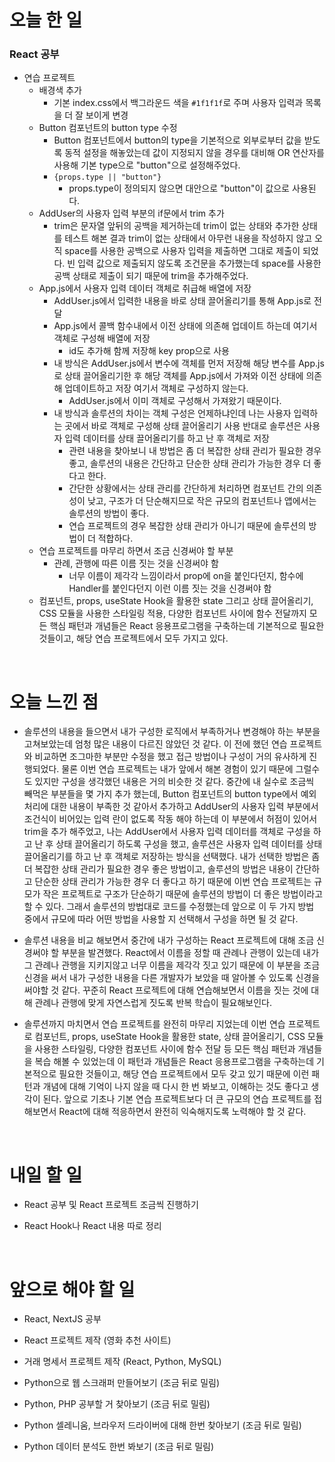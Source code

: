 # 오늘 한 일

### React 공부

- 연습 프로젝트
  - 배경색 추가
    - 기본 index.css에서 백그라운드 색을 `#1f1f1f`로 주며 사용자 입력과 목록을 더 잘 보이게 변경
  - Button 컴포넌트의 button type 수정
    - Button 컴포넌트에서 button의 type을 기본적으로 외부로부터 값을 받도록 동적 설정을 해놓았는데 값이 지정되지 않을 경우를 대비해 OR 연산자를 사용해 기본 type으로 "button"으로 설정해주었다.
    - `{props.type || "button"}`
      - props.type이 정의되지 않으면 대안으로 "button"이 값으로 사용된다.
  - AddUser의 사용자 입력 부분의 if문에서 trim 추가
    - trim은 문자열 앞뒤의 공백을 제거하는데 trim이 없는 상태와 추가한 상태를 테스트 해본 결과 trim이 없는 상태에서 아무런 내용을 작성하지 않고 오직 space를 사용한 공백으로 사용자 입력을 제출하면 그대로 제출이 되었다. 빈 입력 값으로 제출되지 않도록 조건문을 추가했는데 space를 사용한 공백 상태로 제출이 되기 때문에 trim을 추가해주었다.
  - App.js에서 사용자 입력 데이터 객체로 취급해 배열에 저장
    - AddUser.js에서 입력한 내용을 바로 상태 끌어올리기를 통해 App.js로 전달
    - App.js에서 콜백 함수내에서 이전 상태에 의존해 업데이트 하는데 여기서 객체로 구성해 배열에 저장
      - id도 추가해 함께 저장해 key prop으로 사용
    - 내 방식은 AddUser.js에서 변수에 객체를 먼저 저장해 해당 변수를 App.js로 상태 끌어올리기한 후 해당 객체를 App.js에서 가져와 이전 상태에 의존해 업데이트하고 저장 여기서 객체로 구성하지 않는다.
      - AddUser.js에서 이미 객체로 구성해서 가져왔기 때문이다.
    - 내 방식과 솔루션의 차이는 객체 구성은 언제하냐인데 나는 사용자 입력하는 곳에서 바로 객체로 구성해 상태 끌어올리기 사용 반대로 솔루션은 사용자 입력 데이터를 상태 끌어올리기를 하고 난 후 객체로 저장
      - 관련 내용을 찾아보니 내 방법은 좀 더 복잡한 상태 관리가 필요한 경우 좋고, 솔루션의 내용은 간단하고 단순한 상태 관리가 가능한 경우 더 좋다고 한다.
      - 간단한 상황에서는 상태 관리를 간단하게 처리하면 컴포넌트 간의 의존성이 낮고, 구조가 더 단순해지므로 작은 규모의 컴포넌트나 앱에서는 솔루션의 방법이 좋다.
      - 연습 프로젝트의 경우 복잡한 상태 관리가 아니기 때문에 솔루션의 방법이 더 적합하다.
  - 연습 프로젝트를 마무리 하면서 조금 신경써야 할 부분
    - 관례, 관행에 따른 이름 짓는 것을 신경써야 함
      - 너무 이름이 제각각 느낌이라서 prop에 on을 붙인다던지, 함수에 Handler를 붙인다던지 이런 이름 짓는 것을 신경써야 함
  - 컴포넌트, props, useState Hook을 활용한 state 그리고 상태 끌어올리기, CSS 모듈을 사용한 스타일링 적용, 다양한 컴포넌트 사이에 함수 전달까지 모든 핵심 패턴과 개념들은 React 응용프로그램을 구축하는데 기본적으로 필요한 것들이고, 해당 연습 프로젝트에서 모두 가지고 있다.

<br />

# 오늘 느낀 점

- 솔루션의 내용을 들으면서 내가 구성한 로직에서 부족하거나 변경해야 하는 부분을 고쳐보았는데 엄청 많은 내용이 다르진 않았던 것 같다. 이 전에 했던 연습 프로젝트와 비교하면 조그마한 부분만 수정을 했고 접근 방법이나 구성이 거의 유사하게 진행되었다. 물론 이번 연습 프로젝트는 내가 앞에서 해본 경험이 있기 때문에 그럴수도 있지만 구성을 생각했던 내용은 거의 비슷한 것 같다. 중간에 내 실수로 조금씩 빼먹은 부분들을 몇 가지 추가 했는데, Button 컴포넌트의 button type에서 예외 처리에 대한 내용이 부족한 것 같아서 추가하고 AddUser의 사용자 입력 부분에서 조건식이 비어있는 입력 란이 없도록 작동 해야 하는데 이 부분에서 허점이 있어서 trim을 추가 해주었고, 나는 AddUser에서 사용자 입력 데이터를 객체로 구성을 하고 난 후 상태 끌어올리기 하도록 구성을 했고, 솔루션은 사용자 입력 데이터를 상태 끌어올리기를 하고 난 후 객체로 저장하는 방식을 선택했다. 내가 선택한 방법은 좀 더 복잡한 상태 관리가 필요한 경우 좋은 방법이고, 솔루션의 방법은 내용이 간단하고 단순한 상태 관리가 가능한 경우 더 좋다고 하기 때문에 이번 연습 프로젝트는 규모가 작은 프로젝트로 구조가 단순하기 때문에 솔루션의 방법이 더 좋은 방법이라고 할 수 있다. 그래서 솔루션의 방법대로 코드를 수정했는데 앞으로 이 두 가지 방법 중에서 규모에 따라 어떤 방법을 사용할 지 선택해서 구성을 하면 될 것 같다.

- 솔루션 내용을 비교 해보면서 중간에 내가 구성하는 React 프로젝트에 대해 조금 신경써야 할 부분을 발견했다. React에서 이름을 정할 때 관례나 관행이 있는데 내가 그 관례나 관행을 지키지않고 너무 이름을 제각각 짓고 있기 때문에 이 부분을 조금 신경을 써서 내가 구성한 내용을 다른 개발자가 보았을 때 알아볼 수 있도록 신경을 써야할 것 같다. 꾸준히 React 프로젝트에 대해 연습해보면서 이름을 짓는 것에 대해 관례나 관행에 맞게 자연스럽게 짓도록 반복 학습이 필요해보인다.

- 솔루션까지 마치면서 연습 프로젝트를 완전히 마무리 지었는데 이번 연습 프로젝트로 컴포넌트, props, useState Hook을 활용한 state, 상태 끌어올리기, CSS 모듈을 사용한 스타일링, 다양한 컴포넌트 사이에 함수 전달 등 모든 핵심 패턴과 개념들을 복습 해볼 수 있었는데 이 패턴과 개념들은 React 응용프로그램을 구축하는데 기본적으로 필요한 것들이고, 해당 연습 프로젝트에서 모두 갖고 있기 때문에 이런 패턴과 개념에 대해 기억이 나지 않을 때 다시 한 번 봐보고, 이해하는 것도 좋다고 생각이 된다. 앞으로 기초나 기본 연습 프로젝트보다 더 큰 규모의 연습 프로젝트를 접해보면서 React에 대해 적응하면서 완전히 익숙해지도록 노력해야 할 것 같다.

<br />

# 내일 할 일

- React 공부 및 React 프로젝트 조금씩 진행하기

- React Hook나 React 내용 따로 정리

<br />

# 앞으로 해야 할 일

- React, NextJS 공부

- React 프로젝트 제작 (영화 추천 사이트)

- 거래 명세서 프로젝트 제작 (React, Python, MySQL)

- Python으로 웹 스크래퍼 만들어보기 (조금 뒤로 밀림)

- Python, PHP 공부할 거 찾아보기 (조금 뒤로 밀림)

- Python 셀레니움, 브라우저 드라이버에 대해 한번 찾아보기 (조금 뒤로 밀림)

- Python 데이터 분석도 한번 봐보기 (조금 뒤로 밀림)
